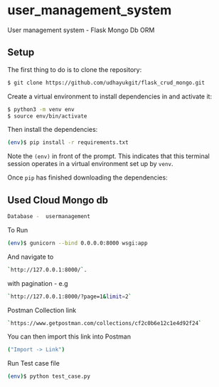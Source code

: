 # user_management_system
User management system - Flask Mongo Db ORM
## Setup

The first thing to do is to clone the repository:

```sh
$ git clone https://github.com/udhayukgit/flask_crud_mongo.git
```

Create a virtual environment to install dependencies in and activate it:

```sh
$ python3 -m venv env
$ source env/bin/activate
```

Then install the dependencies:

```sh
(env)$ pip install -r requirements.txt
```
Note the `(env)` in front of the prompt. This indicates that this terminal
session operates in a virtual environment set up by `venv`.

Once `pip` has finished downloading the dependencies:

Used Cloud Mongo db
-------------------

```sh
Database -  usermanagement 
```

To Run

```sh
(env)$ gunicorn --bind 0.0.0.0:8000 wsgi:app
```

And navigate to 
```sh
`http://127.0.0.1:8000/`.
```
with pagination -  e.g 

```sh
`http://127.0.0.1:8000/?page=1&limit=2`
```

Postman Collection link 
```sh
`https://www.getpostman.com/collections/cf2c0b6e12c1e4d92f24`
```

You can then import this link into Postman 

```sh
("Import -> Link")
```

Run Test case file

```sh
(env)$ python test_case.py
```
